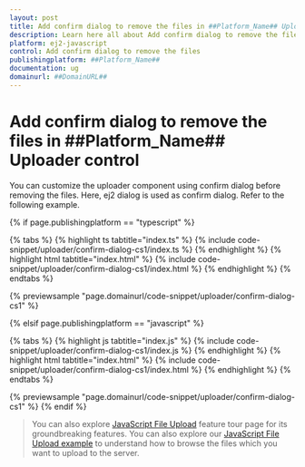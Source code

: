 ```yaml
---
layout: post
title: Add confirm dialog to remove the files in ##Platform_Name## Uploader control | Syncfusion
description: Learn here all about Add confirm dialog to remove the files in Syncfusion ##Platform_Name## Uploader control of Syncfusion Essential JS 2 and more.
platform: ej2-javascript
control: Add confirm dialog to remove the files 
publishingplatform: ##Platform_Name##
documentation: ug
domainurl: ##DomainURL##
---
```


# Add confirm dialog to remove the files in ##Platform_Name## Uploader control

You can customize the uploader component using confirm dialog before removing the files. Here, ej2 dialog is used as confirm dialog. Refer to the following example.

{% if page.publishingplatform == "typescript" %}

 {% tabs %}
{% highlight ts tabtitle="index.ts" %}
{% include code-snippet/uploader/confirm-dialog-cs1/index.ts %}
{% endhighlight %}
{% highlight html tabtitle="index.html" %}
{% include code-snippet/uploader/confirm-dialog-cs1/index.html %}
{% endhighlight %}
{% endtabs %}
        
{% previewsample "page.domainurl/code-snippet/uploader/confirm-dialog-cs1" %}

{% elsif page.publishingplatform == "javascript" %}

{% tabs %}
{% highlight js tabtitle="index.js" %}
{% include code-snippet/uploader/confirm-dialog-cs1/index.js %}
{% endhighlight %}
{% highlight html tabtitle="index.html" %}
{% include code-snippet/uploader/confirm-dialog-cs1/index.html %}
{% endhighlight %}
{% endtabs %}

{% previewsample "page.domainurl/code-snippet/uploader/confirm-dialog-cs1" %}
{% endif %}

> You can also explore [JavaScript File Upload](https://www.syncfusion.com/javascript-ui-controls/js-file-upload) feature tour page for its groundbreaking features. You can also explore our [JavaScript File Upload example](https://ej2.syncfusion.com/demos/#/material/uploader/default.html) to understand how to browse the files which you want to upload to the server.